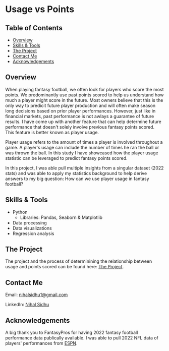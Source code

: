 # Usage vs Points
## Table of Contents

- [Overview](#overview)
- [Skills & Tools](#skills-&-tools)
- [The Project](#the-project)
- [Contact Me](#contact-me)
- [Acknowledgements](#Acknowledgements)

## Overview
When playing fantasy football, we often look for players who score the most points. We predominantly use past points scored to help us understand how much a player might score in the future. Most owners believe that this is the only way to predicit future player production and will often make season long decisions based on prior player performances. However, just like in financial markets, past performance is not awlays a guarantee of future results. I have come up with another feature that can help determine future performance that doesn't solely involve previous fantasy points scored. This feature is better known as player usage.

Player usage refers to the amount of times a player is involved throughout a game. A player's usage can include the number of times he ran the ball or was thrown the ball. In this study I have showcased how the player usage statistic can be leveraged to predict fantasy points scored.

In this project, I was able pull multiple insights from a singular dataset (2022 stats) and was able to apply my statistics background to help derive answers to my big question: How can we use player usage in fantasy football?


## Skills & Tools
- Python
    - Libraries: Pandas, Seaborn & Matplotlib
- Data processing
- Data visualizations
- Regression analysis

## The Project
The project and the process of determinining the relationship between usage and points scored can be found here: [The Project](https://github.com/NihalSidhu/Usage-vs-Points/blob/main/PlayerUsageVersusPointsScored.ipynb).


## Contact Me
Email: [nihalsidhu1@gmail.com](nihalsidhu1@gmail.com])

LinkedIn: [Nihal Sidhu](https://www.linkedin.com/in/nihal-sidhu/)

## Acknowledgements
A big thank you to FantasyPros for having 2022 fantasy football performance data publically available. I was able to pull 2022 NFL data of players' performances from [ESPN](https://www.fantasypros.com/).
